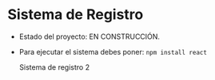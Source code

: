 <h1> Sistema de Registro</h1>

- Estado del proyecto: EN CONSTRUCCIÓN.
- Para ejecutar el sistema debes poner:
  ```npm install react```

  Sistema de registro 2
  
